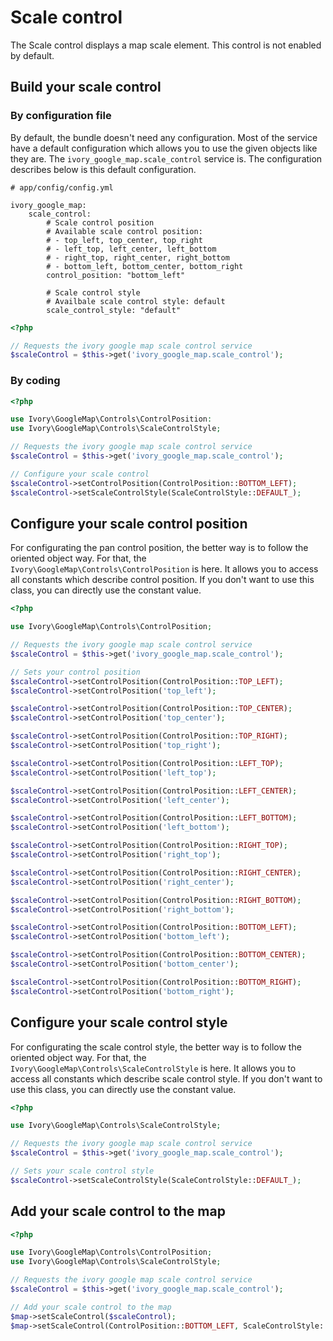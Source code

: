 # Scale control

The Scale control displays a map scale element. This control is not enabled by default.

## Build your scale control

### By configuration file

By default, the bundle doesn't need any configuration. Most of the service have a default configuration which allows
you to use the given objects like they are. The ``ivory_google_map.scale_control`` service is. The configuration
describes below is this default configuration.

```
# app/config/config.yml

ivory_google_map:
    scale_control:
        # Scale control position
        # Available scale control position:
        # - top_left, top_center, top_right
        # - left_top, left_center, left_bottom
        # - right_top, right_center, right_bottom
        # - bottom_left, bottom_center, bottom_right
        control_position: "bottom_left"

        # Scale control style
        # Availbale scale control style: default
        scale_control_style: "default"
```

``` php
<?php

// Requests the ivory google map scale control service
$scaleControl = $this->get('ivory_google_map.scale_control');
```

### By coding

``` php
<?php

use Ivory\GoogleMap\Controls\ControlPosition:
use Ivory\GoogleMap\Controls\ScaleControlStyle;

// Requests the ivory google map scale control service
$scaleControl = $this->get('ivory_google_map.scale_control');

// Configure your scale control
$scaleControl->setControlPosition(ControlPosition::BOTTOM_LEFT);
$scaleControl->setScaleControlStyle(ScaleControlStyle::DEFAULT_);
```

## Configure your scale control position

For configurating the pan control position, the better way is to follow the oriented object way. For that, the
``Ivory\GoogleMap\Controls\ControlPosition`` is here. It allows you to access all constants which describe control
position. If you don't want to use this class, you can directly use the constant value.

``` php
<?php

use Ivory\GoogleMap\Controls\ControlPosition;

// Requests the ivory google map scale control service
$scaleControl = $this->get('ivory_google_map.scale_control');

// Sets your control position
$scaleControl->setControlPosition(ControlPosition::TOP_LEFT);
$scaleControl->setControlPosition('top_left');

$scaleControl->setControlPosition(ControlPosition::TOP_CENTER);
$scaleControl->setControlPosition('top_center');

$scaleControl->setControlPosition(ControlPosition::TOP_RIGHT);
$scaleControl->setControlPosition('top_right');

$scaleControl->setControlPosition(ControlPosition::LEFT_TOP);
$scaleControl->setControlPosition('left_top');

$scaleControl->setControlPosition(ControlPosition::LEFT_CENTER);
$scaleControl->setControlPosition('left_center');

$scaleControl->setControlPosition(ControlPosition::LEFT_BOTTOM);
$scaleControl->setControlPosition('left_bottom');

$scaleControl->setControlPosition(ControlPosition::RIGHT_TOP);
$scaleControl->setControlPosition('right_top');

$scaleControl->setControlPosition(ControlPosition::RIGHT_CENTER);
$scaleControl->setControlPosition('right_center');

$scaleControl->setControlPosition(ControlPosition::RIGHT_BOTTOM);
$scaleControl->setControlPosition('right_bottom');

$scaleControl->setControlPosition(ControlPosition::BOTTOM_LEFT);
$scaleControl->setControlPosition('bottom_left');

$scaleControl->setControlPosition(ControlPosition::BOTTOM_CENTER);
$scaleControl->setControlPosition('bottom_center');

$scaleControl->setControlPosition(ControlPosition::BOTTOM_RIGHT);
$scaleControl->setControlPosition('bottom_right');
```

## Configure your scale control style

For configurating the scale control style, the better way is to follow the oriented object way. For that, the
``Ivory\GoogleMap\Controls\ScaleControlStyle`` is here. It allows you to access all constants which describe scale
control style. If you don't want to use this class, you can directly use the constant value.

``` php
<?php

use Ivory\GoogleMap\Controls\ScaleControlStyle;

// Requests the ivory google map scale control service
$scaleControl = $this->get('ivory_google_map.scale_control');

// Sets your scale control style
$scaleControl->setScaleControlStyle(ScaleControlStyle::DEFAULT_);
```

## Add your scale control to the map

``` php
<?php

use Ivory\GoogleMap\Controls\ControlPosition;
use Ivory\GoogleMap\Controls\ScaleControlStyle;

// Requests the ivory google map scale control service
$scaleControl = $this->get('ivory_google_map.scale_control');

// Add your scale control to the map
$map->setScaleControl($scaleControl);
$map->setScaleControl(ControlPosition::BOTTOM_LEFT, ScaleControlStyle::DEFAULT_);
```
